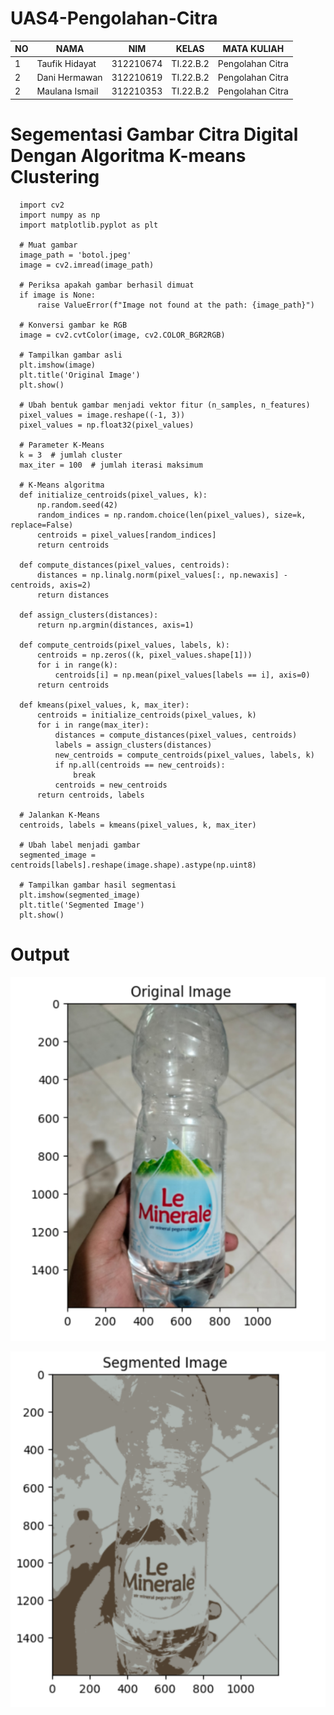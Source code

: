 # UAS4-Pengolahan-Citra

| NO  | NAMA            | NIM       | KELAS     | MATA KULIAH      |
| --- | -----------     | --------- | --------- | ---------------- |
| 1   | Taufik Hidayat  | 312210674 | TI.22.B.2 | Pengolahan Citra |
| 2   | Dani Hermawan   | 312210619 | TI.22.B.2 | Pengolahan Citra |
| 2   | Maulana Ismail  | 312210353 | TI.22.B.2 | Pengolahan Citra |

# Segementasi Gambar Citra Digital Dengan Algoritma K-means Clustering

```
  import cv2
  import numpy as np
  import matplotlib.pyplot as plt

  # Muat gambar
  image_path = 'botol.jpeg'
  image = cv2.imread(image_path)

  # Periksa apakah gambar berhasil dimuat
  if image is None:
      raise ValueError(f"Image not found at the path: {image_path}")

  # Konversi gambar ke RGB
  image = cv2.cvtColor(image, cv2.COLOR_BGR2RGB)

  # Tampilkan gambar asli
  plt.imshow(image)
  plt.title('Original Image')
  plt.show()

  # Ubah bentuk gambar menjadi vektor fitur (n_samples, n_features)
  pixel_values = image.reshape((-1, 3))
  pixel_values = np.float32(pixel_values)

  # Parameter K-Means
  k = 3  # jumlah cluster
  max_iter = 100  # jumlah iterasi maksimum

  # K-Means algoritma
  def initialize_centroids(pixel_values, k):
      np.random.seed(42)
      random_indices = np.random.choice(len(pixel_values), size=k, replace=False)
      centroids = pixel_values[random_indices]
      return centroids

  def compute_distances(pixel_values, centroids):
      distances = np.linalg.norm(pixel_values[:, np.newaxis] - centroids, axis=2)
      return distances

  def assign_clusters(distances):
      return np.argmin(distances, axis=1)

  def compute_centroids(pixel_values, labels, k):
      centroids = np.zeros((k, pixel_values.shape[1]))
      for i in range(k):
          centroids[i] = np.mean(pixel_values[labels == i], axis=0)
      return centroids

  def kmeans(pixel_values, k, max_iter):
      centroids = initialize_centroids(pixel_values, k)
      for i in range(max_iter):
          distances = compute_distances(pixel_values, centroids)
          labels = assign_clusters(distances)
          new_centroids = compute_centroids(pixel_values, labels, k)
          if np.all(centroids == new_centroids):
              break
          centroids = new_centroids
      return centroids, labels

  # Jalankan K-Means
  centroids, labels = kmeans(pixel_values, k, max_iter)

  # Ubah label menjadi gambar
  segmented_image = centroids[labels].reshape(image.shape).astype(np.uint8)

  # Tampilkan gambar hasil segmentasi
  plt.imshow(segmented_image)
  plt.title('Segmented Image')
  plt.show()
```

# Output

![img 1](original.png)

![img 1](segmentasi.png)
